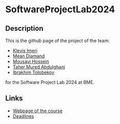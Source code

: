 # SoftwareProjectLab2024

## Description

This is the github page of the project of the team:
- [Klevis Imeri](https://github.com/KlevisImeri)
- [Mean Diamand](https://github.com/MeanDiamand)
- [Mousavi Hossein](https://github.com/mousavi-hn/)
- [Taher Mured Abdulghani](https://github.com/Murad915/)
- [Ibrakhim Tolobekov](https://github.com/Tolobekov/)

for the Software Project Lab 2024 at BME.

## Links
- [Webpage of the course](https://www.iit.bme.hu/oktatas/tanszeki_targyak/BMEVIIIAB02)
- [Deadlines](https://www.iit.bme.hu/targyak/BMEVIIIAB02/schedule)


